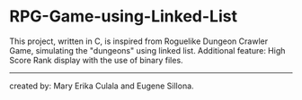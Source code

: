# RPG-Game-using-Linked-List
This project, written in C, is inspired from Roguelike Dungeon Crawler Game, simulating the "dungeons" using linked list. Additional feature: High Score Rank display with the use of binary files.

---
created by: Mary Erika Culala and Eugene Sillona.
